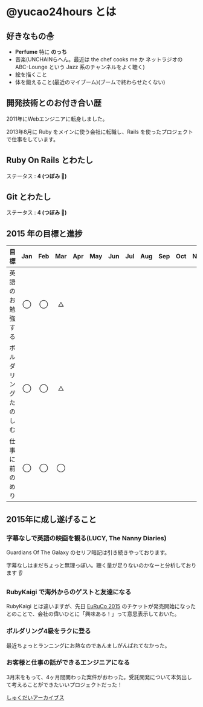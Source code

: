 # @yucao24hours とは
## 好きなもの☃
* **Perfume** 特に **のっち**
* 音楽(UNCHAINらへん。最近は the chef cooks me か ネットラジオの ABC-Lounge という Jazz 系のチャンネルをよく聴く)
* 絵を描くこと
* 体を鍛えること(最近のマイブーム)(ブームで終わらせたくない)

## 開発技術とのお付き合い歴
2011年にWebエンジニアに転身しました。

2013年8月に Ruby をメインに使う会社に転職し、Rails を使ったプロジェクトで仕事をしています。

## Ruby On Rails とわたし
ステータス : **4 (つぼみ :tulip:)**

## Git とわたし
ステータス : **4 (つぼみ :tulip:)**

## 2015 年の目標と進捗
|            目標           | Jan | Feb | Mar | Apr | May | Jun | Jul | Aug | Sep | Oct | Nov | Dec |
|:-------------------------|:---:|:---:|:---:|:---:|:---:|:---:|:---:|:---:|:---:|:---:|:---:|:---:|
|英語のお勉強する| ◯ | ◯ | △ |
|ボルダリングたのしむ| ◯ | ◯ | △ |
|仕事に前のめり| ◯ | ◯ | ◯ |

## 2015年に成し遂げること
### 字幕なしで英語の映画を観る(LUCY, The Nanny Diaries)
Guardians Of The Galaxy のセリフ暗記は引き続きやっております。

字幕なしはまだちょっと無理っぽい。聴く量が足りないのかなーと分析しております :ear:

### RubyKaigi で海外からのゲストと友達になる
RubyKaigi とは違いますが、先日 [EuRuCo 2015](http://www.euruko2015.org/) のチケットが発売開始になったとのことで、会社の偉いひとに「興味ある！」って意思表示しておいた。

### ボルダリング4級をラクに登る
最近ちょっとランニングにお熱なのであんましがんばれてなかった。

### お客様と仕事の話ができるエンジニアになる
3月末をもって、4ヶ月間関わった案件がおわった。受託開発について本気出して考えることができたいいプロジェクトだった！

[しゅくだいアーカイブス](https://gist.github.com/yucao24hours/9353b1a818a1c94d71ff)
